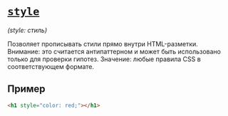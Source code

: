 # [`style`](../index.md)

_(style: стиль)_

Позволяет прописывать стили прямо внутри HTML-разметки. Внимание: это считается антипаттерном и может быть использовано только для проверки гипотез. Значение: любые правила CSS в соответствующем формате.

## Пример

```html
<h1 style="color: red;"></h1>
```
